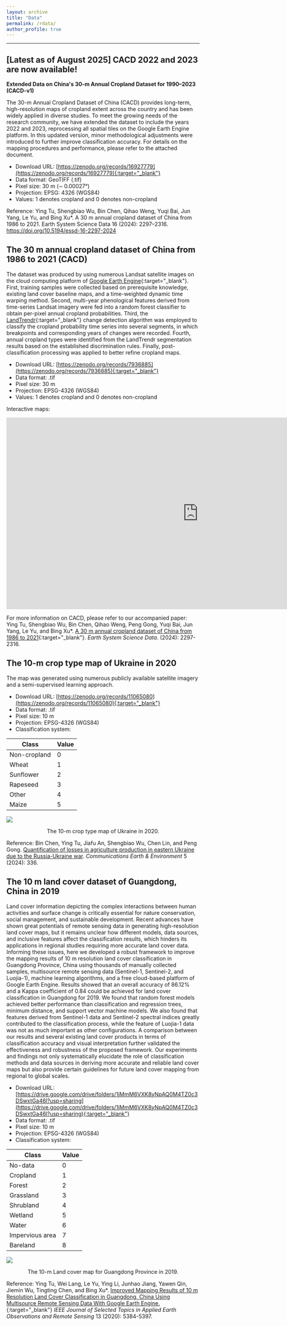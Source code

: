 ```yaml
---
layout: archive
title: "Data"
permalink: /rdata/
author_profile: true
---
```


-----------------------------------------------------------------

[Latest as of August 2025] CACD 2022 and 2023 are now available!
-----

**Extended Data on China's 30-m Annual Cropland Dataset for 1990–2023 (CACD-v1)**

The 30-m Annual Cropland Dataset of China (CACD) provides long-term, high-resolution maps of cropland extent across the country and has been widely applied in diverse studies. To meet the growing needs of the research community, we have extended the dataset to include the years 2022 and 2023, reprocessing all spatial tiles on the Google Earth Engine platform. In this updated version, minor methodological adjustments were introduced to further improve classification accuracy. For details on the mapping procedures and performance, please refer to the attached document.

* Download URL: [https://zenodo.org/records/16927779](https://zenodo.org/records/16927779){:target="_blank"}
* Data format: GeoTIFF (.tif)
* Pixel size: 30 m (∼ 0.00027°)
* Projection: EPSG: 4326 (WGS84)
* Values: 1 denotes cropland and 0 denotes non-cropland

Reference: Ying Tu, Shengbiao Wu, Bin Chen, Qihao Weng, Yuqi Bai, Jun Yang, Le Yu, and Bing Xu*. A 30 m annual cropland dataset of China from 1986 to 2021. Earth System Science Data 16 (2024): 2297–2316. https://doi.org/10.5194/essd-16-2297-2024

The 30 m annual cropland dataset of China from 1986 to 2021 (CACD)
-----

The dataset was produced by using numerous Landsat satellite images on the cloud computing platform of [Google Earth Engine](https://earthengine.google.com/){:target="_blank"}. First, training samples were collected based on prerequisite knowledge, existing land cover baseline maps, and a time-weighted dynamic time warping method. Second, multi-year phenological features derived from time-series Landsat imagery were fed into a random forest classifier to obtain per-pixel annual cropland probabilities. Third, the [LandTrendr](https://emapr.github.io/LT-GEE/landtrendr.html){:target="_blank"} change detection algorithm was employed to classify the cropland probability time series into several segments, in which breakpoints and corresponding years of changes were recorded. Fourth, annual cropland types were identified from the LandTrendr segmentation results based on the established discrimination rules. Finally, post-classification processing was applied to better refine cropland maps.

* Download URL: [https://zenodo.org/records/7936885](https://zenodo.org/records/7936885){:target="_blank"}
* Data format: .tif
* Pixel size: 30 m
* Projection: EPSG-4326 (WGS84)
* Values: 1 denotes cropland and 0 denotes non-cropland

Interactive maps:

<iframe
    src="https://thutyecology.users.earthengine.app/view/cacd-maps"
    width = "1000"
    height = "500"
    frameborder="0"
    allowfullscreen>
</iframe>

For more information on CACD, please refer to our accompanied paper: Ying Tu, Shengbiao Wu, Bin Chen, Qihao Weng, Peng Gong, Yuqi Bai, Jun Yang, Le Yu, and Bing Xu\*. [A 30 m annual cropland dataset of China from 1986 to 2021](https://essd.copernicus.org/articles/16/2297/2024/essd-16-2297-2024.html){:target="_blank"}. *Earth System Science Data*. (2024): 2297-2316.



The 10-m crop type map of Ukraine in 2020
-----
The map was generated using numerous publicly available satellite imagery and a semi-supervised learning approach.

* Download URL: [https://zenodo.org/records/11065080](https://zenodo.org/records/11065080){:target="_blank"}
* Data format: .tif
* Pixel size: 10 m
* Projection: EPSG-4326 (WGS84)
* Classification system:

| Class            | Value  |
|     --------     | ------ |
| Non-cropland     | 0      |
| Wheat            | 1      |
| Sunflower        | 2      |
| Rapeseed         | 3      |
| Other            | 4      |
| Maize            | 5      |


![](https://thutyecology.github.io/images/ukraine-crop.png)

<center>The 10-m crop type map of Ukraine in 2020.</center>

Reference: Bin Chen, Ying Tu, Jiafu An, Shengbiao Wu, Chen Lin, and Peng Gong. [Quantification of losses in agriculture production in eastern Ukraine due to the Russia-Ukraine war](https://doi.org/10.1038/s43247-024-01488-3). *Communications Earth & Environment* 5 (2024): 336.



The 10 m land cover dataset of Guangdong, China in 2019
-----

Land cover information depicting the complex interactions between human activities and surface change is critically essential for nature conservation, social management, and sustainable development. Recent advances have shown great potentials of remote sensing data in generating high-resolution land cover maps, but it remains unclear how different models, data sources, and inclusive features affect the classification results, which hinders its applications in regional studies requiring more accurate land cover data. Informing these issues, here we developed a robust framework to improve the mapping results of 10 m resolution land cover classification in Guangdong Province, China using thousands of manually collected samples, multisource remote sensing data (Sentinel-1, Sentinel-2, and Luojia-1), machine learning algorithms, and a free cloud-based platform of Google Earth Engine. Results showed that an overall accuracy of 86.12% and a Kappa coefficient of 0.84 could be achieved for land cover classification in Guangdong for 2019. We found that random forest models achieved better performance than classification and regression trees, minimum distance, and support vector machine models. We also found that features derived from Sentinel-1 data and Sentinel-2 spectral indices greatly contributed to the classification process, while the feature of Luojia-1 data was not as much important as other configurations. A comparison between our results and several existing land cover products in terms of classification accuracy and visual interpretation further validated the effectiveness and robustness of the proposed framework. Our experiments and findings not only systematically elucidate the role of classification methods and data sources in deriving more accurate and reliable land cover maps but also provide certain guidelines for future land cover mapping from regional to global scales.


* Download URL: [https://drive.google.com/drive/folders/1jMmM6VXK8yNpAQ0M4TZ0c3DSwxtGa46l?usp=sharing](https://drive.google.com/drive/folders/1jMmM6VXK8yNpAQ0M4TZ0c3DSwxtGa46l?usp=sharing){:target="_blank"}
* Data format: .tif
* Pixel size: 10 m
* Projection: EPSG-4326 (WGS84)
* Classification system:

| Class            | Value  |
|     --------     | ------ |
| No-data          | 0      |
| Cropland         | 1      |
| Forest           | 2      |
| Grassland        | 3      |
| Shrubland        | 4      |
| Wetland          | 5      |
| Water            | 6      |
| Impervious area  | 7      |
| Bareland         | 8      |

![](https://thutyecology.github.io/images/lc-gd-2019.jpg)

<center>The 10-m Land cover map for Guangdong Province in 2019.</center>

Reference: Ying Tu, Wei Lang, Le Yu, Ying Li, Junhao Jiang, Yawen Qin, Jiemin Wu, Tingting Chen, and Bing Xu\*. [Improved Mapping Results of 10 m Resolution Land Cover Classification in Guangdong, China Using Multisource Remote Sensing Data With Google Earth Engine.](https://ieeexplore.ieee.org/document/9187534){:target="_blank"} *IEEE Journal of Selected Topics in Applied Earth Observations and Remote Sensing* 13 (2020): 5384-5397.

